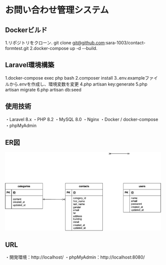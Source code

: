 # お問い合わせ管理システム

## Dockerビルド
1.リポジトリをクローン. 
git clone git@github.com:sara-1003/contact-formtest.git
2.docker-compose up -d --build. 

## Laravel環境構築
1.docker-compose exec php bash
2.composer install
3..env.exampleファイルから.envを作成し、環境変数を変更
4.php artisan key:generate
5.php artisan migrate
6.php artisan db:seed

## 使用技術
・Laravel 8.x
・PHP 8.2
・MySQL 8.0
・Nginx
・Docker / docker-compose
・phpMyAdmin

## ER図
![art](contact.png)

## URL
・開発環境：http://localhost/
・phpMyAdmin：http://localhost:8080/
